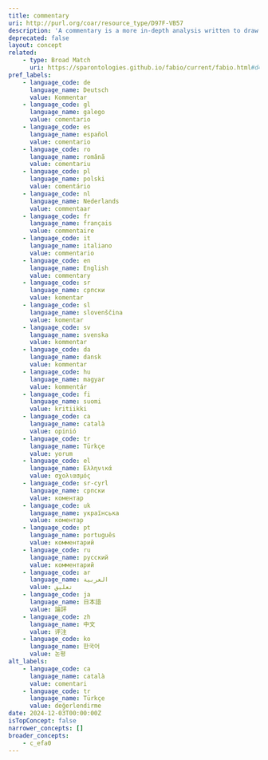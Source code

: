 ```yaml
---
title: commentary
uri: http://purl.org/coar/resource_type/D97F-VB57
description: 'A commentary is a more in-depth analysis written to draw attention to a work already published. Commentaries are somewhat like “reviews” in that the author presents his or her analysis of a work and why it  would be of interest to a specific audience. [Source: https://www.enago.com/academy/perspective-opinion-and-commentary-pieces]'
deprecated: false
layout: concept
related:
    - type: Broad Match
      uri: https://sparontologies.github.io/fabio/current/fabio.html#d4e2568
pref_labels:
    - language_code: de
      language_name: Deutsch
      value: Kommentar
    - language_code: gl
      language_name: galego
      value: comentario
    - language_code: es
      language_name: español
      value: comentario
    - language_code: ro
      language_name: română
      value: comentariu
    - language_code: pl
      language_name: polski
      value: comentário
    - language_code: nl
      language_name: Nederlands
      value: commentaar
    - language_code: fr
      language_name: français
      value: commentaire
    - language_code: it
      language_name: italiano
      value: commentario
    - language_code: en
      language_name: English
      value: commentary
    - language_code: sr
      language_name: српски
      value: komentar
    - language_code: sl
      language_name: slovenščina
      value: komentar
    - language_code: sv
      language_name: svenska
      value: kommentar
    - language_code: da
      language_name: dansk
      value: kommentar
    - language_code: hu
      language_name: magyar
      value: kommentár
    - language_code: fi
      language_name: suomi
      value: kritiikki
    - language_code: ca
      language_name: català
      value: opinió
    - language_code: tr
      language_name: Türkçe
      value: yorum
    - language_code: el
      language_name: Ελληνικά
      value: σχολιασμός
    - language_code: sr-cyrl
      language_name: српски
      value: коментар
    - language_code: uk
      language_name: українська
      value: коментар
    - language_code: pt
      language_name: português
      value: комментарий
    - language_code: ru
      language_name: русский
      value: комментарий
    - language_code: ar
      language_name: العربية
      value: تعليق
    - language_code: ja
      language_name: 日本語
      value: 論評
    - language_code: zh
      language_name: 中文
      value: 评注
    - language_code: ko
      language_name: 한국어
      value: 논평
alt_labels:
    - language_code: ca
      language_name: català
      value: comentari
    - language_code: tr
      language_name: Türkçe
      value: değerlendirme
date: 2024-12-03T00:00:00Z
isTopConcept: false
narrower_concepts: []
broader_concepts:
    - c_efa0
---
```


